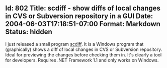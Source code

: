 Id: 802
Title: scdiff - show diffs of local changes in CVS or Subversion repository in a GUI
Date: 2004-06-03T17:18:51-07:00
Format: Markdown
Status: hidden
--------------
I just released a small program [scdiff](/software/scdiff/). It is a
Windows program that (graphically) shows a diff of local changes in CVS
or Subversion repository. Ideal for previewing the changes before
checking them in. It's clearly a tool for developers. Requires .NET
Framework 1.1 and only works on Windows.
